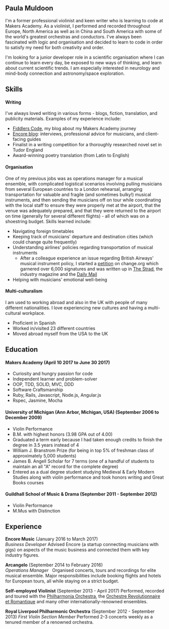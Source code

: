 ## Paula Muldoon

I'm a former professional violinist and keen writer who is learning to code at Makers Academy.  As a violinist, I performed and recorded throughout Europe, North America as well as in China and South America with some of the world's greatest orchestras and conductors.  I've always been fascinated with logic and organisation and decided to learn to code in order to satisfy my need for both creativity and order.

I'm looking for a junior developer role in a scientific organisation where I can continue to learn every day, be exposed to new ways of thinking, and learn about current scientific trends.  I am especially interested in neurology and mind-body connection and astronomy/space exploration.

## Skills

#### Writing

I've always loved writing in various forms - blogs, fiction, translation, and publicity materials.  Examples of my experience include:
- [Fiddlers Code](www.fiddlerscode.com), my blog about my Makers Academy journey
- [Encore blog](http://blog.joinencore.com/author/paula-muldoon/): interviews, professional advice for musicians, and client-facing guides
- Finalist in a writing competition for a thoroughly researched novel set in Tudor England
- Award-winning poetry translation (from Latin to English)

#### Organisation
One of my previous jobs was as operations manager for a musical ensemble, with complicated logistical scenarios involving pulling musicians from several European countries to a London rehearsal, arranging transportation for valuable and fragile (and sometimes bulky!) musical instruments, and then sending the musicians off on tour while coordinating with the local staff to ensure they were properly met at the airport, that the venue was adequately prepared, and that they were returned to the airport on time (generally for several different flights) - all of which was on a shoestring budget.  Skills learned include:
 - Navigating foreign timetables
 - Keeping track of musicians' departure and destination cities (which could change quite frequently)
 - Understanding airlines' policies regarding transportation of musical instruments
    * After a colleague experience an issue regarding British Airways' musical instrument policy, I started a [petition](https://www.change.org/p/british-airways-ask-british-airways-to-support-musical-instruments-as-carry-on-items) on change.org which garnered over 6,000 signatures and was written up in [The Strad](http://www.thestrad.com/violinist-forced-to-carry-unprotected-instrument-on-lap-on-british-airways-flight/), the industry magazine and the [Daily Mail](http://www.dailymail.co.uk/travel/travel_news/article-3634929/British-Airways-passenger-says-couldn-t-bring-violin-case-board.html)
- Helping with musicians' emotional well-being

#### Multi-culturalism

I am used to working abroad and also in the UK with people of many different nationalities.  I love experiencing new cultures and having a multi-cultural workplace.

- Proficient in Spanish
- Worked in/visited 23 different countries
- Moved abroad myself from the USA to the UK

## Education

#### Makers Academy (April 10 2017 to June 30 2017)

- Curiosity and hungry passion for code
- Independent learner and problem-solver
- OOP, TDD, SOLID, MVC, DDD
- Software Craftsmanship
- Ruby, Rails, Javascript, Node.js, Angular.js
- Rspec, Jasmine, Mocha

#### University of Michigan (Ann Arbor, Michigan, USA) (September 2006 to December 2009)

- Violin Performance
- B.M. with highest honors (3.98 GPA out of 4.00)
- Graduated a term early because I had taken enough credits to finish the degree in 3.5 years instead of 4
- William J. Branstrom Prize (for being in top 5% of freshman class of approximately 5,000 students)
- James B. Angell Scholar for 7 terms (one of a handful of students to maintain an all "A" record for the complete degree)
- Entered as a dual degree student studying Medieval & Early Modern Studies along with violin performance and took honors writing and Great Books courses

#### Guildhall School of Music & Drama (September 2011 - September 2012)
- Violin Performance
- M.Mus with Distinction


## Experience

**Encore Music** (January 2016 to March 2017)    
*Business Developer* 
Advised Encore (a startup connecting musicians with gigs) on aspects of the music business and connected them with key industry figures.

**Arcangelo** (September 2014 to February 2016)   
*Operations Manager*  
Organised concerts, tours and recordings for elite musical ensemble.  Major responsibilities include booking flights and hotels for European tours, all while staying on a strict budget.

**Self-employed Violinist** (September 2013 - April 2017)
Performed, recorded and toured with the [Philharmonia Orchestra](www.philharmonia.org.uk), the [Orchestre Revolutionnaire et Romantique](www.monteverdi.co.uk) and many other internationally-renowned ensembles.

**Royal Liverpool Philharmonic Orchestra** (September 2012 - September 2013)
*First Violin Section Member*
Performed 2-3 concerts weekly as a tenured member of a renowned orchestra.
